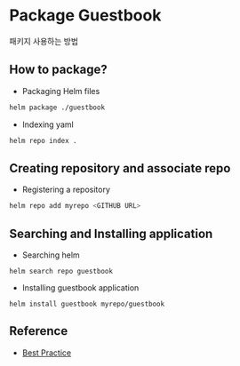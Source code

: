 # Package Guestbook
패키지 사용하는 방법

## How to package?

- Packaging Helm files
```bash
helm package ./guestbook
```

- Indexing yaml
```bash
helm repo index .
```

## Creating repository and associate repo
- Registering a repository
```bash
helm repo add myrepo <GITHUB URL>
```


## Searching and Installing application

- Searching helm
```
helm search repo guestbook
```

- Installing guestbook application
```
helm install guestbook myrepo/guestbook
```

## Reference
- [Best Practice](https://yunsangjun.github.io/helm/2018/05/26/hosting-helm-chart-repository.html)
